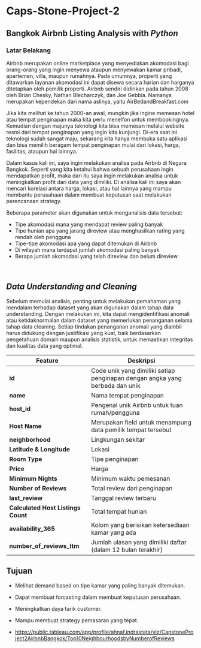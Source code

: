 # Caps-Stone-Project-2
## **Bangkok Airbnb Listing Analysis with *Python***

### **Latar Belakang**
Airbnb merupakan online marketplace yang menyediakan akomodasi bagi orang-orang yang ingin menyewa ataupun menyewakan kamar pribadi, apartemen, villa, maupun rumahnya.
Pada umumnya, properti yang ditawarkan layanan akomodasi ini dapat disewa secara harian dan harganya ditetapkan oleh pemilik properti.
Airbnb sendiri didirikan pada tahun 2008 oleh Brian Chesky, Nathan Blecharczyk, dan Joe Gebbia. Namanya merupakan kependekan dari nama aslinya, yaitu AirBedandBreakfast.com

Jika kita melihat ke tahun 2000-an awal, mungkin jika ingine memesan hotel atau tempat penginapan maka kita perlu menelfon untuk membookingnya. Kemudian dengan majunya teknologi kita bisa memesan melalui website resmi dari tempat penginapan yang ingin kita kunjungi. Di-era saat ini teknologi sudah sangat maju, sekarang kita hanya membuka satu aplikasi dan bisa memilih beragam tempat penginapan mulai dari lokasi, harga, fasilitas, ataupun hal lainnya.

Dalam kasus kali ini, saya ingin melakukan analisa pada Airbnb di Negara Bangkok. Seperti yang kita ketahui bahwa sebuah perusahaan ingin mendapatkan profit, maka dari itu saya ingin melakukan analisa untuk meningkatkan profit dari data yang dimiliki. Di analisa kali ini saya akan mencari korelasi antara harga, lokasi, atau hal lainnya yang mampu membantu perusahaan dalam membuat keputusan saat melakukan perencanaan strategy.

Beberapa parameter akan digunakan untuk menganalisis data tersebut:
<br>
* Tipe akomodasi mana yang mendapat review paling banyak
* Tipe hunian apa yang jarang direview atau menghasilkan rating yang rendah oleh pengguna
* Tipe-tipe akomodasi apa yang dapat ditemukan di Airbnb
* Di wilayah mana terdapat jumlah akomodasi paling banyak
* Berapa jumlah akomodasi yang telah direview dan belum direview
<br>

## *Data Understanding and Cleaning*

Sebelum memulai analisis, penting untuk melakukan pemahaman yang mendalam terhadap dataset yang akan digunakan dalam tahap data understanding. Dengan melakukan ini, kita dapat mengidentifikasi anomali atau ketidaknormalan dalam dataset yang memerlukan penanganan selama tahap data cleaning. Setiap tindakan penanganan anomali yang diambil harus didukung dengan justifikasi yang kuat, baik berdasarkan pengetahuan domain maupun analisis statistik, untuk memastikan integritas dan kualitas data yang optimal.

| Feature                               | Deskripsi |
|---------------------------------|-----------------------------------------------------------------------------|
| **id**                                    | Code unik yang dimiliki setiap penginapan dengan angka yang berbeda dan unik|
| **name**                                  | Nama tempat penginapan|
| **host_id**                               | Pengenal unik Airbnb untuk tuan rumah/pengguna|
| **Host Name**                             | Merupakan field untuk menampung data pemilik tempat tersebut|
| **neighborhood**                          | Lingkungan sekitar|
| **Latitude & Longitude**                  | Lokasi|
| **Room Type**                             | Tipe penginapan|
| **Price**                                 | Harga|
| **Minimum Nights**                        | Minimum waktu pemesanan|
| **Number of Reviews**                     | Total review dari penginapan|
| **last_review**                           | Tanggal review terbaru|
| **Calculated Host Listings Count**        | Total tempat hunian|
| **availability_365**                      | Kolom yang berisikan ketersediaan kamar yang ada|
| **number_of_reviews_ltm**                 | Jumlah ulasan yang dimiliki daftar (dalam 12 bulan terakhir)|

## **Tujuan**

* Melihat demand based on tipe kamar yang paling banyak ditemukan.
* Dapat membuat forcasting dalam membuat keputusan perusahaan.
* Meningkatkan daya tarik customer.
* Mampu membuat strategy pemasaran yang tepat.

* https://public.tableau.com/app/profile/ahnaf.indrastata/viz/CapstoneProject2AirbnbBangkok/Top10NeighbourhoodsbyNumberofReviews
